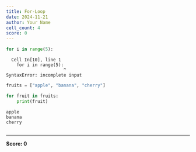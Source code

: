 ```yaml
---
title: For-Loop
date: 2024-11-21
author: Your Name
cell_count: 4
score: 0
---
```


```python
for i in range(5):
```


      Cell In[10], line 1
        for i in range(5):
                          ^
    SyntaxError: incomplete input




```python
fruits = ["apple", "banana", "cherry"]
```


```python
for fruit in fruits:
    print(fruit)
```

    apple
    banana
    cherry



```python

```


---
**Score: 0**
